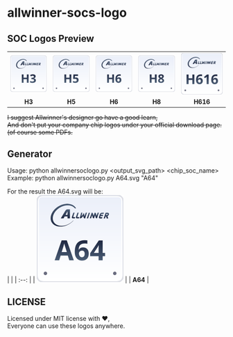 # allwinner-socs-logo

## SOC Logos Preview
|      |      |      |      |      |
| :--: | :--: | :--: | :--: | :--: |
| ![svgs](./svgs/allwinner-h3.svg) | ![svgs](./svgs/allwinner-h5.svg) | ![svgs](./svgs/allwinner-h6.svg) | ![svgs](./svgs/allwinner-h8.svg) | ![svgs](./svgs/allwinner-h616.svg) |
| **H3** | **H5** | **H6** | **H8** | **H616** |

~~I suggest Allwinner's designer go have a good learn,~~  
~~And don't put your company chip logos under your official download page. (of course some PDFs.~~

## Generator
Usage: python allwinnersoclogo.py <output_svg_path> <chip_soc_name>  
Example: python allwinnersoclogo.py A64.svg "A64"

For the result the A64.svg will be:  
|      |
| :--: |
| ![svgs](./tools/A64.svg) |
| **A64** |

## LICENSE
Licensed under MIT license with ❤️,  
Everyone can use these logos anywhere.
